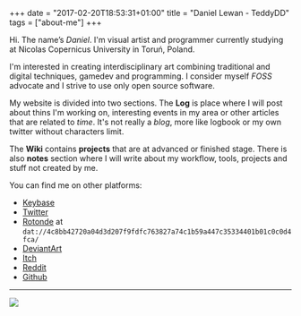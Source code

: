 +++
date = "2017-02-20T18:53:31+01:00"
title = "Daniel Lewan - TeddyDD"
tags = ["about-me"]
+++


Hi. The name’s *Daniel*. I'm visual artist and programmer
currently studying at Nicolas Copernicus University in Toruń, Poland.

I'm interested in creating interdisciplinary art combining traditional and digital
techniques, gamedev and programming. I consider myself *FOSS* advocate and
I strive to use only open source software.

My website is divided into two sections.
The **Log** is place where I will post about thins I'm working on, interesting events in my area or other articles that are related to *time*.
It's not really a *blog*, more like logbook or my own twitter without characters limit.

The **Wiki** contains **projects** that are at advanced or finished stage. There is also **notes** section where I will write about
my workflow, tools, projects and stuff not created by me.

You can find me on other platforms:

- [Keybase](http://keybase.io/teddydd)
- [Twitter](https://twitter.com/stillforfun/)
- [Rotonde](https://louis.center/p2p-social-networking/) at `dat://4c8bb42720a04d3d207f9fdfc763827a74c1b59a447c35334401b01c0c0d4fca/`
- [DeviantArt](https://teddydd.deviantart.com/)
- [Itch](https://teddydd.itch.io/)
- [Reddit](https://www.reddit.com/user/teddydd93)
- [Github](https://github.com/TeddyDD)

---

![](https://i.imgur.com/a43RFgt.png)
